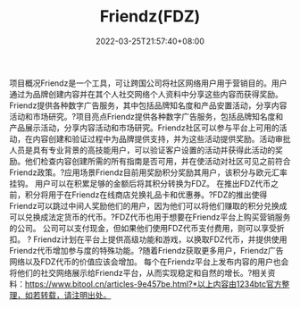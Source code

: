 ﻿---
weight: 
title: "Friendz(FDZ)"
description: "Friendz是一个工具，可让跨国公司将社区网络用户用于营销目的"
date: 2022-03-25T21:57:40+08:00
lastmod: 2022-03-25T16:45:40+08:00
draft: false
authors: ["Metabd"]
featuredImage: "friendzfdz.webp"
link: ""
tags: ["数字代币","Friendz(FDZ)"]
categories: ["navigation"]
navigation: ["数字代币"]
lightgallery: true
toc: true
pinned: false
recommend: false
recommend1: false
---
项目概况Friendz是一个工具，可让跨国公司将社区网络用户用于营销目的。用户通过为品牌创建内容并在其个人社交网络个人资料中分享这些内容而获得奖励。Friendz提供各种数字广告服务，其中包括品牌知名度和产品安置活动，分享内容活动和市场研究。?项目亮点Friendz提供各种数字广告服务，包括品牌知名度和产品展示活动，分享内容活动和市场研究。Friendz社区可以参与平台上可用的活动，在内容创建和验证过程中为品牌提供支持，并为这些活动提供奖励。活动审批人员是具有专业背景的高技能用户，可以验证客户设置的活动并获得此活动的奖励。他们检查内容创建所需的所有指南是否可用，并在使活动对社区可见之前符合Friendz政策。?应用场景Friendz目前用奖励积分奖励其用户，该积分与欧元汇率挂钩。 用户可以在积累足够的金额后将其积分转换为FDZ。 在推出FDZ代币之前，积分将用于在Friendz在线商店兑换礼品卡和优惠券。?FDZ的推出使得Friendz可以跳过中间人奖励他们的用户，因为他们可以将他们赚取的积分兑换成可以兑换成法定货币的代币。?FDZ代币也用于想要在Friendz平台上购买营销服务的公司。 公司可以支付现金，但如果他们使用FDZ代币支付费用，则可以享受折扣。
?
Friendz计划在平台上提供高级功能和游戏，以换取FDZ代币，并提供使用Friendz代币增加参与度的特殊功能。?随着Friendz获取更多用户，Friendz广告网络以及FDZ代币的价值应该会增加。 每个在Friendz平台上发布内容的用户也会将他们的社交网络展示给Friendz平台，从而实现稳定和自然的增长。?相关资料：https://www.bitool.cn/articles-9e457be.html?*以上内容由1234btc官方整理，如若转载，请注明出处。
